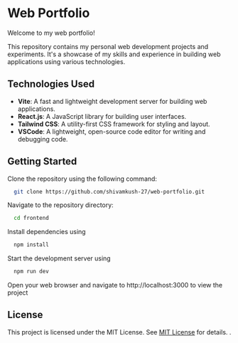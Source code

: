 
# Web Portfolio

Welcome to my web portfolio!

This repository contains my personal web development projects and experiments. It's a showcase of my skills and experience in building web applications using various technologies.


## Technologies Used

- **Vite**: A fast and lightweight development server for building web applications.
- **React.js**: A JavaScript library for building user interfaces.
- **Tailwind CSS**: A utility-first CSS framework for styling and layout.
- **VSCode**: A lightweight, open-source code editor for writing and debugging code.




## Getting Started

Clone the repository using the following command:

```bash
  git clone https://github.com/shivamkush-27/web-portfolio.git
```
Navigate to the repository directory:
```bash
  cd frontend
```
Install dependencies using
```bash 
  npm install
```
Start the development server using
```bash
  npm run dev
```
Open your web browser and navigate to http://localhost:3000 to view the project




## License

This project is licensed under the MIT License. See [MIT License](https://choosealicense.com/licenses/mit/) for details. .

